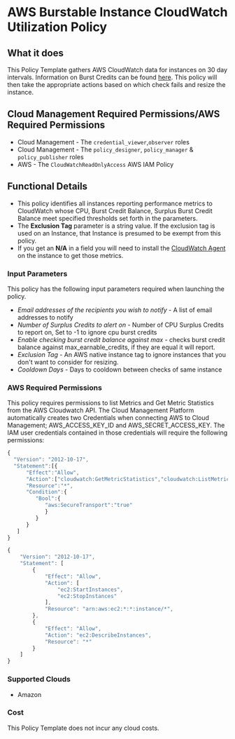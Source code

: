 # AWS Burstable Instance CloudWatch Utilization Policy

## What it does

This Policy Template gathers AWS CloudWatch data for instances on 30 day intervals. Information on Burst Credits can be found [here](https://docs.aws.amazon.com/AWSEC2/latest/UserGuide/burstable-performance-instances-monitoring-cpu-credits.html). This policy will then take the appropriate actions based on which check fails and resize the instance.

## Cloud Management Required Permissions/AWS Required Permissions

- Cloud Management - The `credential_viewer`,`observer` roles
- Cloud Management - The `policy_designer`, `policy_manager` & `policy_publisher` roles
- AWS - The `CloudWatchReadOnlyAccess` AWS IAM Policy

## Functional Details

- This policy identifies all instances reporting performance metrics to CloudWatch whose CPU, Burst Credit Balance, Surplus Burst Credit Balance meet specified thresholds set forth in the parameters.
- The **Exclusion Tag** parameter is a string value. If the exclusion tag is used on an Instance, that Instance is presumed to be exempt from this policy.
- If you get an **N/A** in a field you will need to install the [CloudWatch Agent](https://docs.aws.amazon.com/AmazonCloudWatch/latest/monitoring/Install-CloudWatch-Agent.html) on the instance to get those metrics. 

### Input Parameters

This policy has the following input parameters required when launching the policy.

- *Email addresses of the recipients you wish to notify* - A list of email addresses to notify
- *Number of Surplus Credits to alert on* - Number of CPU Surplus Credits to report on, Set to -1 to ignore cpu burst credits
- *Enable checking burst credit balance against max* - checks burst credit balance against max_earnable_credits, if they are equal it will report. 
- *Exclusion Tag* - An AWS native instance tag to ignore instances that you don't want to consider for resizing. 
- *Cooldown Days* - Days to cooldown between checks of same instance

### AWS Required Permissions

This policy requires permissions to list Metrics and Get Metric Statistics from the AWS Cloudwatch API.
The Cloud Management Platform automatically creates two Credentials when connecting AWS to Cloud Management; AWS_ACCESS_KEY_ID and AWS_SECRET_ACCESS_KEY. The IAM user credentials contained in those credentials will require the following permissions:

```javascript
{
  "Version": "2012-10-17",
  "Statement":[{
      "Effect":"Allow",
      "Action":["cloudwatch:GetMetricStatistics","cloudwatch:ListMetrics"],
      "Resource":"*",
      "Condition":{
         "Bool":{
            "aws:SecureTransport":"true"
            }
         }
      }
   ]
}
```

```javascript
{
    "Version": "2012-10-17",
    "Statement": [
        {
            "Effect": "Allow",
            "Action": [
                "ec2:StartInstances",
                "ec2:StopInstances"
            ],
            "Resource": "arn:aws:ec2:*:*:instance/*",
        },
        {
            "Effect": "Allow",
            "Action": "ec2:DescribeInstances",
            "Resource": "*"
        }
    ]
}
```

### Supported Clouds

- Amazon

### Cost

This Policy Template does not incur any cloud costs.
